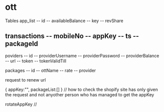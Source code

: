 # ott

Tables 
app_list
-- id
-- availableBalance
-- key
-- revShare

transactions
-- mobileNo
-- appKey
-- ts
-- packageId
-- 

poviders
-- id
-- providerUsername
-- providerPassword
-- providerBalance
-- url
-- token
-- tokenValidTill

packages
-- id 
-- ottName
-- rate
-- provider



request to renew 
url

{
  appKey:"",
  packageList:[]
}
// how to check the shopify site has only given the request and not anyother person who has managed to get the appKey 

rotateAppKey
//





